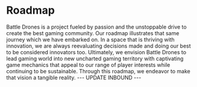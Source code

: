 # Roadmap

Battle Drones is a project fueled by passion and the unstoppable drive to create the best gaming community. Our roadmap illustrates that same journey which we have embarked on. In a space that is thriving with innovation, we are always reevaluating decisions made and doing our best to be considered innovators too. Ultimately, we envision Battle Drones to lead gaming world into new uncharted gaming territory with captivating game mechanics that appeal to our range of player interests while continuing to be sustainable. Through this roadmap, we endeavor to make that vision a tangible reality. --- UPDATE INBOUND ---
